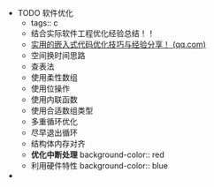 - TODO 软件优化
	- tags:: c
	- 结合实际软件工程优化经验总结！！
	- [实用的嵌入式代码优化技巧与经验分享！ (qq.com)](https://mp.weixin.qq.com/s?__biz=MzU5MzcyMjI4MA==&mid=2247518308&idx=1&sn=19fa2d015bd5fe857cd5de6ad68e83ff&chksm=fe0ee6a3c9796fb58c08ea730bd2bcb90c7792a55fcfd0125de6532a0e97236c3f79f597f856&mpshare=1&scene=1&srcid=0311MRCwkNsyCAkaHiXpg0AH&sharer_shareinfo=075afa2b3eefb8b7f8f88718d11f2918&sharer_shareinfo_first=075afa2b3eefb8b7f8f88718d11f2918#rd)
	- 空间换时间思路
	- 查表法
	- 使用柔性数组
	- 使用位操作
	- 使用内联函数
	- 使用合适数组类型
	- 多重循环优化
	- 尽早退出循环
	- 结构体内存对齐
	- **优化中断处理**
	  background-color:: red
	- 利用硬件特性
	  background-color:: blue
-